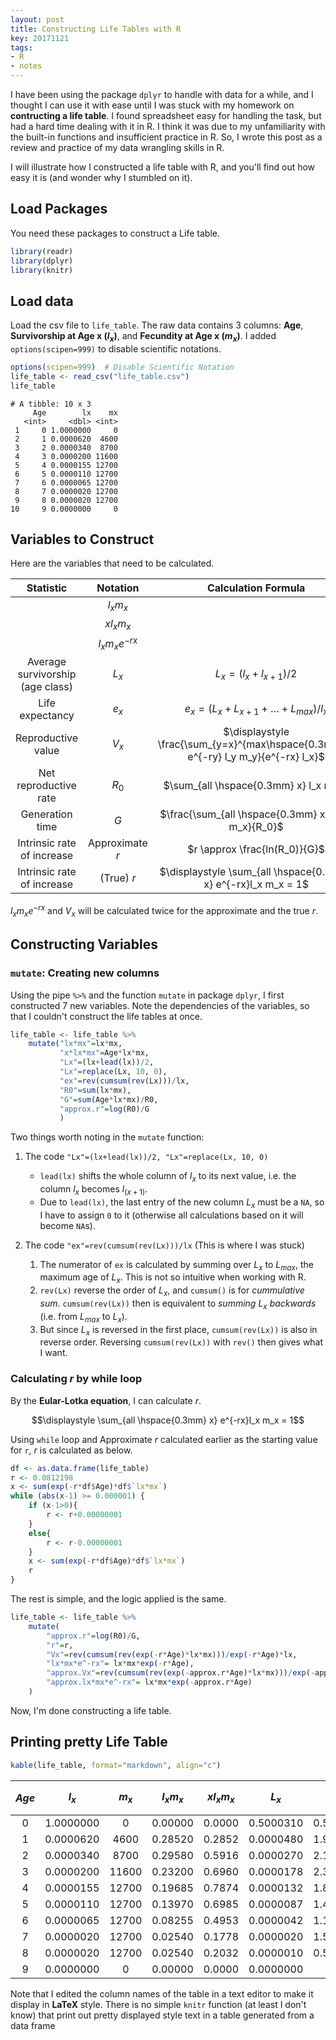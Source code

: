 ```yaml
---
layout: post
title: Constructing Life Tables with R
key: 20171121
tags:
- R
- notes
---
```


<!--more-->

I have been using the package `dplyr` to handle with data for a while, and I thought I can use it with ease until I was stuck with my homework on **contructing a life table**. I found spreadsheet easy for handling the task, but had a hard time dealing with it in R. I think it was due to my unfamiliarity with the built-in functions and insufficient practice in R. So, I wrote this post as a review and practice of my data wrangling skills in R. 

I will illustrate how I constructed a life table with R, and you'll find out how easy it is (and wonder why I stumbled on it).

## Load Packages

You need these packages to  construct a Life table.

```r
library(readr)
library(dplyr)
library(knitr)
```

## Load data
Load the csv file to `life_table`. The raw data contains 3 columns: **Age**, **Survivorship at Age x ($l_x$)**, and **Fecundity at Age x ($m_x$)**. I added `options(scipen=999)` to disable scientific notations.

```r
options(scipen=999)  # Disable Scientific Notation
life_table <- read_csv("life_table.csv")
life_table
```

```
# A tibble: 10 x 3
     Age        lx    mx
   <int>     <dbl> <int>
 1     0 1.0000000     0
 2     1 0.0000620  4600
 3     2 0.0000340  8700
 4     3 0.0000200 11600
 5     4 0.0000155 12700
 6     5 0.0000110 12700
 7     6 0.0000065 12700
 8     7 0.0000020 12700
 9     8 0.0000020 12700
10     9 0.0000000     0
```

## Variables to Construct

Here are the variables that need to be calculated.

|               Statistic               |      Notation     |                         Calculation Formula                        |
|:--------------------------------:|:-----------------:|:------------------------------------------------------------------:|
|                                  |     $l_x m_x$     |                                                                    |
|                                  |    $x l_x m_x$    |                                                                    |
|                                  | $l_x m_x e^{-rx}$ |                                                                    |
| Average survivorship<br>(age class) |       $L_x$       |                      $L_x = (l_x + l_{x+1})/2$                     |
|          Life expectancy         |       $e_x$       |              $e_x = (L_x + L_{x+1} + … + L_{max})/l_x$             |
|        Reproductive value        |       $V_x$       | $\displaystyle \frac{\sum_{y=x}^{max\hspace{0.3mm}x} e^{-ry} l_y m_y}{e^{-rx} l_x}$ |
|       Net reproductive rate      |       $R_0$       |                       $\sum_{all \hspace{0.3mm} x} l_x m_x$                       |
|          Generation time         |        $G$        |                $\frac{\sum_{all \hspace{0.3mm} x} x l_x m_x}{R_0}$                |
|    Intrinsic rate of increase    |  Approximate $r$  |                    $r \approx \frac{ln(R_0)}{G}$                   |
|    Intrinsic rate of increase    |      (True) $r$     |                  $\displaystyle \sum_{all \hspace{0.3mm} x} e^{-rx}l_x m_x = 1$                 |

$l_xm_xe^{-rx}$ and $V_x$ will be calculated twice for the approximate and the true $r$.

## Constructing Variables

### `mutate`: Creating new columns

Using the pipe `%>%` and the function `mutate` in package `dplyr`, I first constructed 7 new variables. Note the dependencies of the variables, so that I couldn't construct the life tables at once.

```r
life_table <- life_table %>%
    mutate("lx*mx"=lx*mx,
           "x*lx*mx"=Age*lx*mx,
           "Lx"=(lx+lead(lx))/2,
           "Lx"=replace(Lx, 10, 0),
           "ex"=rev(cumsum(rev(Lx)))/lx,
           "R0"=sum(lx*mx),
           "G"=sum(Age*lx*mx)/R0,
           "approx.r"=log(R0)/G
           )
```

Two things worth noting in the `mutate` function:

1. The code `"Lx"=(lx+lead(lx))/2, "Lx"=replace(Lx, 10, 0)`
    * `lead(lx)` shifts the whole column of $l_x$ to its next value, i.e. the column $l_x$ becomes $l_{(x+1)}$.
    * Due to `lead(lx)`, the last entry of the new column $L_x$ must be a `NA`, so I have to assign `0` to it (otherwise all calculations based on it will become `NA`s).
    
2. The code `"ex"=rev(cumsum(rev(Lx)))/lx` (This is where I was stuck)
    1. The numerator of `ex` is calculated by summing over $L_x$ to $L_{max}$, the maximum age of $L_x$. This is not so intuitive when working with R. 
    2. `rev(Lx)` reverse the order of $L_x$, and `cumsum()` is for *cummulative sum*. `cumsum(rev(Lx))` then is equivalent to *summing $L_x$ backwards* (i.e. from $L_{max}$ to $L_x$). 
    3. But since $L_x$ is reversed in the first place, `cumsum(rev(Lx))` is also in reverse order. Reversing `cumsum(rev(Lx))` with `rev()` then gives what I want.
    
### Calculating $r$ by while loop

By the **Eular-Lotka equation**, I can calculate $r$.

$$\displaystyle \sum_{all \hspace{0.3mm} x} e^{-rx}l_x m_x = 1$$

Using `while` loop and Approximate $r$ calculated earlier as the starting value for `r`, $r$ is calculated as below. 

```r
df <- as.data.frame(life_table)
r <- 0.0812198
x <- sum(exp(-r*df$Age)*df$`lx*mx`)
while (abs(x-1) >= 0.000001) {
    if (x-1>0){
        r <- r+0.00000001
    }
    else{
        r <- r-0.00000001
    }
    x <- sum(exp(-r*df$Age)*df$`lx*mx`)
    r
}
```

The rest is simple, and the logic applied is the same.

```r
life_table <- life_table %>%
    mutate(
        "approx.r"=log(R0)/G,
        "r"=r,
        "Vx"=rev(cumsum(rev(exp(-r*Age)*lx*mx)))/exp(-r*Age)*lx,
        "lx*mx*e^-rx"= lx*mx*exp(-r*Age),
        "approx.Vx"=rev(cumsum(rev(exp(-approx.r*Age)*lx*mx)))/exp(-approx.r*Age)*lx,
        "approx.lx*mx*e^-rx"= lx*mx*exp(-approx.r*Age)
    )
```
Now, I'm done constructing a life table.

## Printing pretty Life Table


```r
kable(life_table, format="markdown", align="c")
```

| $Age$ |    $l_x$     |  $m_x$   |  $l_x m_x$  | $x l_x m_x$ |    $L_x$     |    $e_x$    |   $R_0$   |    $G$    | $Approximate$ <br>$r$  |     $r$     |    $V_x$     | $l_x m_x e^{-rx}$ | $Approximate$ <br>$V_x$ | $Approximate$ <br>$l_x m_x e^{-rx}$ |
|:---:|:---------:|:-----:|:-------:|:-------:|:---------:|:--------:|:------:|:-------:|:---------:|:---------:|:---------:|:-----------:|:---------:|:------------------:|
|  0  | 1.0000000 |   0   | 0.00000 | 0.0000  | 0.5000310 | 0.500153 | 1.2829 | 3.06727 | 0.0812198 | 0.0847117 | 1.0000010 |  0.0000000  | 1.0099103 |     0.0000000      |
|  1  | 0.0000620 | 4600  | 0.28520 | 0.2852  | 0.0000480 | 1.967742 | 1.2829 | 3.06727 | 0.0812198 | 0.0847117 | 0.0000675 |  0.2620352  | 0.0000679 |     0.2629518      |
|  2  | 0.0000340 | 8700  | 0.29580 | 0.5916  | 0.0000270 | 2.176471 | 1.2829 | 3.06727 | 0.0812198 | 0.0847117 | 0.0000297 |  0.2497000  | 0.0000299 |     0.2514499      |
|  3  | 0.0000200 | 11600 | 0.23200 | 0.6960  | 0.0000178 | 2.350000 | 1.2829 | 3.06727 | 0.0812198 | 0.0847117 | 0.0000126 |  0.1799362  | 0.0000126 |     0.1818310      |
|  4  | 0.0000155 | 12700 | 0.19685 | 0.7874  | 0.0000132 | 1.887097 | 1.2829 | 3.06727 | 0.0812198 | 0.0847117 | 0.0000067 |  0.1402737  | 0.0000067 |     0.1422467      |
|  5  | 0.0000110 | 12700 | 0.13970 | 0.6985  | 0.0000087 | 1.454546 | 1.2829 | 3.06727 | 0.0812198 | 0.0847117 | 0.0000028 |  0.0914634  | 0.0000028 |     0.0930743      |
|  6  | 0.0000065 | 12700 | 0.08255 | 0.4953  | 0.0000042 | 1.115385 | 1.2829 | 3.06727 | 0.0812198 | 0.0847117 | 0.0000008 |  0.0496567  | 0.0000008 |     0.0507081      |
|  7  | 0.0000020 | 12700 | 0.02540 | 0.1778  | 0.0000020 | 1.500000 | 1.2829 | 3.06727 | 0.0812198 | 0.0847117 | 0.0000001 |  0.0140380  | 0.0000001 |     0.0143853      |
|  8  | 0.0000020 | 12700 | 0.02540 | 0.2032  | 0.0000010 | 0.500000 | 1.2829 | 3.06727 | 0.0812198 | 0.0847117 | 0.0000001 |  0.0128978  | 0.0000001 |     0.0132632      |
|  9  | 0.0000000 |   0   | 0.00000 | 0.0000  | 0.0000000 |   NaN    | 1.2829 | 3.06727 | 0.0812198 | 0.0847117 | 0.0000000 |  0.0000000  | 0.0000000 |     0.0000000      |

Note that I edited the column names of the table in a text editor to make it display in **LaTeX** style. There is no simple `knitr` function (at least I don't know) that print out pretty displayed style text in a table generated from a data frame 
<br>
<br>